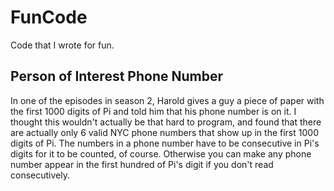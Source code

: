 # FunCode

Code that I wrote for fun.

## Person of Interest Phone Number

In one of the episodes in season 2, Harold gives a guy a piece of paper with the first 1000 digits of Pi and told him that his phone number is on it. I thought this wouldn't actually be that hard to program, and found that there are actually only 6 valid NYC phone numbers that show up in the first 1000 digits of Pi. The numbers in a phone number have to be consecutive in Pi's digits for it to be counted, of course. Otherwise you can make any phone number appear in the first hundred of Pi's digit if you don't read consecutively.
